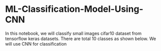 # ML-Classification-Model-Using-CNN

In this notebook, we will classify small images cifar10 dataset from tensorflow keras datasets. There are total 10 classes as shown below. We will use CNN for classification
